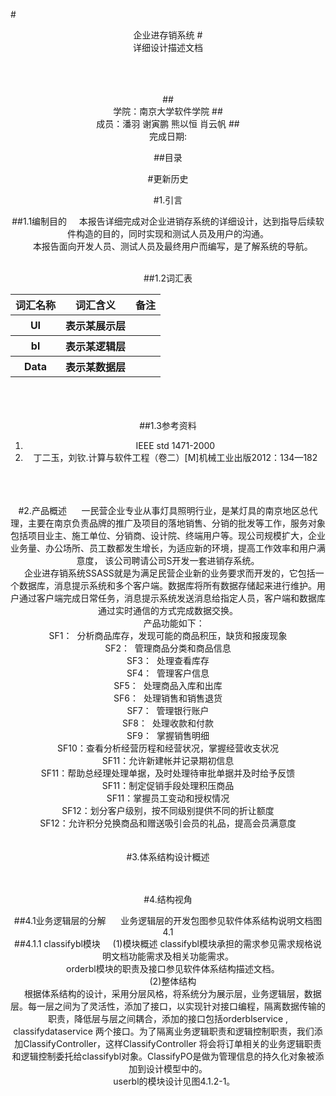 #<center>企业进存销系统
#<center>详细设计描述文档



<br>
<br>
<br>
##<center>学院：南京大学软件学院
##<center>成员：潘羽 谢寅鹏 熊以恒 肖云帆
##<center>完成日期:


##目录








#更新历史








#1.引言

##1.1编制目的
&nbsp;&nbsp;&nbsp;&nbsp;本报告详细完成对企业进销存系统的详细设计，达到指导后续软件构造的目的，同时实现和测试人员及用户的沟通。<br>
&nbsp;&nbsp;&nbsp;&nbsp;本报告面向开发人员、测试人员及最终用户而编写，是了解系统的导航。

<br>
##1.2词汇表

<table>
	<tr>
		<th>词汇名称</th>
		<th>词汇含义</th>
		<th>备注</th>
	</tr>
	<tr>
		<th>UI</th>
		<th>表示某展示层</th>
		<th></th>
	</tr>
	<tr>
		<th>bl</th>
		<th>表示某逻辑层</th>
		<th></th>
	</tr>
	<tr>
		<th>Data</th>
		<th>表示某数据层</th>
		<th></th>
	</tr>
</table>
<br>
<br>
<br>
##1.3参考资料
<ol>
	<li> IEEE std 1471-2000</li>
	<li>丁二玉，刘钦.计算与软件工程（卷二）[M]机械工业出版2012：134—182
	</li>
</ol>
<br>
<br>
<br>
#2.产品概述
&nbsp;&nbsp;&nbsp; &nbsp;一民营企业专业从事灯具照明行业，是某灯具的南京地区总代理，主要在南京负责品牌的推广及项目的落地销售、分销的批发等工作，服务对象包括项目业主、施工单位、分销商、设计院、终端用户等。现公司规模扩大，企业业务量、办公场所、员工数都发生增长，为适应新的环境，提高工作效率和用户满意度， 该公司聘请公司S开发一套进销存系统。
<br>&nbsp;&nbsp;&nbsp; &nbsp;企业进存销系统SSASS就是为满足民营企业新的业务要求而开发的，它包括一个数据库，消息提示系统和多个客户端。数据库将所有数据存储起来进行维护。用户通过客户端完成日常任务，消息提示系统发送消息给指定人员，客户端和数据库通过实时通信的方式完成数据交换。<br>
	&nbsp;&nbsp;&nbsp; &nbsp;产品功能如下：
	<br>SF1：&nbsp;&nbsp;分析商品库存，发现可能的商品积压，缺货和报废现象
<br>SF2：&nbsp;&nbsp;管理商品分类和商品信息
<br>SF3：&nbsp;&nbsp;处理查看库存
<br>SF4：&nbsp;&nbsp;管理客户信息
<br>SF5：&nbsp;&nbsp;处理商品入库和出库
<br>SF6：&nbsp;&nbsp;处理销售和销售退货
<br>SF7：&nbsp;&nbsp;管理银行账户
<br>SF8：&nbsp;&nbsp;处理收款和付款
<br>SF9：&nbsp;&nbsp;掌握销售明细
<br>SF10：查看分析经营历程和经营状况，掌握经营收支状况
<br>SF11：允许新建帐并记录期初信息
<br>SF11：帮助总经理处理单据，及时处理待审批单据并及时给予反馈
<br>SF11：制定促销手段处理积压商品
<br>SF11：掌握员工变动和授权情况
<br>SF12：划分客户级别，按不同级别提供不同的折让额度
<br>SF12：允许积分兑换商品和赠送吸引会员的礼品，提高会员满意度

<br>
<br>
<br>
#3.体系结构设计概述
<br>
<br>
<br>

#4.结构视角

##4.1业务逻辑层的分解
&nbsp;&nbsp;&nbsp;&nbsp;   业务逻辑层的开发包图参见软件体系结构说明文档图4.1<br>
##4.1.1 classifybl模块
&nbsp;&nbsp;&nbsp;&nbsp;(1)模块概述
classifybl模块承担的需求参见需求规格说明文档功能需求及相关功能需求。
<br>
&nbsp;&nbsp;&nbsp;&nbsp;orderbl模块的职责及接口参见软件体系结构描述文档。
<br>&nbsp;&nbsp;&nbsp;&nbsp;(2)整体结构<br>
&nbsp;&nbsp;&nbsp;&nbsp;根据体系结构的设计，采用分层风格，将系统分为展示层，业务逻辑层，数据层。每一层之间为了灵活性，添加了接口，以实现针对接口编程，隔离数据传输的职责，降低层与层之间耦合，添加的接口包括orderblservice , classifydataservice 两个接口。为了隔离业务逻辑职责和逻辑控制职责，我们添加ClassifyController，这样ClassifyController 将会将订单相关的业务逻辑职责和逻辑控制委托给classifybl对象。ClassifyPO是做为管理信息的持久化对象被添加到设计模型中的。<br>
 &nbsp;&nbsp;&nbsp;&nbsp; userbl的模块设计见图4.1.2-1。

#




